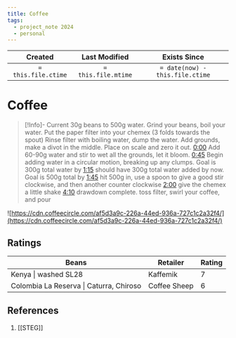 ```yaml
---
title: Coffee
tags:
  - project_note 2024
  - personal
---
```

|     Created      |  Last Modified   |       Exists Since        |
|:----------------:|:----------------:|:----------------:|
| `= this.file.ctime` | `= this.file.mtime` | `= date(now) - this.file.ctime`|

# Coffee

> [!Info]- Current
> 30g beans to 500g water. 
> Grind your beans, boil your water. 
> Put the paper filter into your chemex (3 folds towards the spout) 
> Rinse filter with boiling water, dump the water. 
> Add grounds, make a divot in the middle. Place on scale and zero it out. 
> [0:00](https://www.youtube.com/watch?v=ikt-X5x7yoc) Add 60-90g water and stir to wet all the grounds, let it bloom. 
> [0:45](https://www.youtube.com/watch?v=ikt-X5x7yoc&t=45s) Begin adding water in a circular motion, breaking up any clumps. Goal is 300g total water by 
> [1:15](https://www.youtube.com/watch?v=ikt-X5x7yoc&t=75s)  should have 300g total water added by now. Goal is 500g total by 
> [1:45](https://www.youtube.com/watch?v=ikt-X5x7yoc&t=105s) hit 500g in, use a spoon to give a good stir clockwise, and then another counter clockwise 
>[2:00](https://www.youtube.com/watch?v=ikt-X5x7yoc&t=120s) give the chemex a little shake 
>[4:10](https://www.youtube.com/watch?v=ikt-X5x7yoc&t=250s) drawdown complete. toss filter, swirl your coffee, and pour

![https://cdn.coffeecircle.com/af5d3a9c-226a-44ed-936a-727c1c2a32f4/](https://cdn.coffeecircle.com/af5d3a9c-226a-44ed-936a-727c1c2a32f4/)

## Ratings

| Beans                                   | Retailer     | Rating |
| --------------------------------------- | ------------ | ------ |
| Kenya \| washed SL28                    | Kaffemik     | 7      |
| Colombia La Reserva \| Caturra, Chiroso | Coffee Sheep | 6      |

## References
1. [[STEG]]